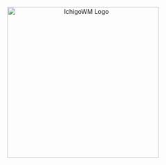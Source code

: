 <p align="center">
  <img alt="IchigoWM Logo" src="https://github.com/user-attachments/assets/9c130717-7f1a-4440-8cdb-f15f4fa4dc35" width="350"/>
</p>
